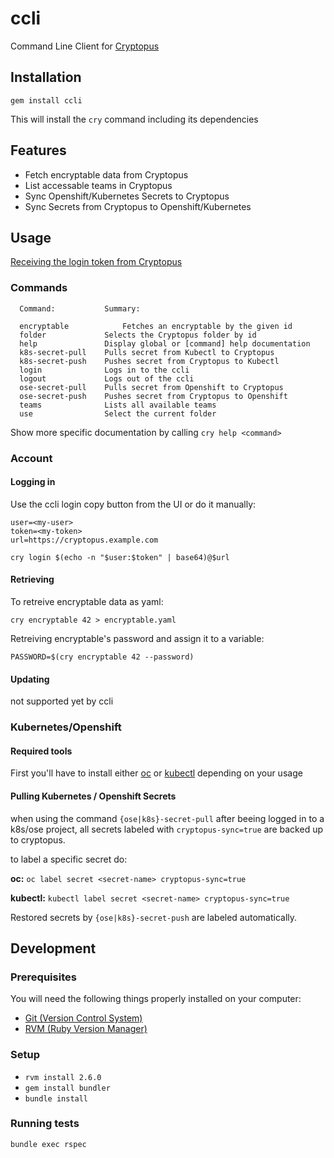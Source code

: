 # ccli

Command Line Client for [Cryptopus](https://github.com/puzzle/cryptopus)

## Installation

`gem install ccli`

This will install the `cry` command including its dependencies

## Features

- Fetch encryptable data from Cryptopus
- List accessable teams in Cryptopus
- Sync Openshift/Kubernetes Secrets to Cryptopus
- Sync Secrets from Cryptopus to Openshift/Kubernetes

## Usage

[Receiving the login token from Cryptopus](docs/get_login_token.md)

### Commands

```
  Command:           Summary:

  encryptable            Fetches an encryptable by the given id
  folder             Selects the Cryptopus folder by id
  help               Display global or [command] help documentation
  k8s-secret-pull    Pulls secret from Kubectl to Cryptopus
  k8s-secret-push    Pushes secret from Cryptopus to Kubectl
  login              Logs in to the ccli
  logout             Logs out of the ccli
  ose-secret-pull    Pulls secret from Openshift to Cryptopus
  ose-secret-push    Pushes secret from Cryptopus to Openshift
  teams              Lists all available teams
  use                Select the current folder
```

Show more specific documentation by calling `cry help <command>`

### Account

#### Logging in

Use the ccli login copy button from the UI or do it manually:

    user=<my-user>
    token=<my-token>
    url=https://cryptopus.example.com

    cry login $(echo -n "$user:$token" | base64)@$url

#### Retrieving

To retreive encryptable data as yaml:

```
cry encryptable 42 > encryptable.yaml
```
Retreiving encryptable's password and assign it to a variable:

```
PASSWORD=$(cry encryptable 42 --password)
```

#### Updating

not supported yet by ccli

### Kubernetes/Openshift

#### Required tools

First you'll have to install either [oc](https://docs.openshift.com/container-platform/4.3/cli_reference/openshift_cli/getting-started-cli.html#installing-the-cli) or [kubectl](https://kubernetes.io/docs/tasks/tools/install-kubectl/) depending on your usage

#### Pulling Kubernetes / Openshift Secrets

when using the command `{ose|k8s}-secret-pull` after beeing logged in to a k8s/ose project, all secrets labeled with `cryptopus-sync=true` are backed up to cryptopus.

to label a specific secret do:

**oc:** `oc label secret <secret-name> cryptopus-sync=true`

**kubectl:** `kubectl label secret <secret-name> cryptopus-sync=true`

Restored secrets by `{ose|k8s}-secret-push` are labeled automatically.

## Development

### Prerequisites

You will need the following things properly installed on your computer:

- [Git (Version Control System)](http://git-scm.com/)
- [RVM (Ruby Version Manager)](http://rvm.io/)

### Setup

- `rvm install 2.6.0`
- `gem install bundler`
- `bundle install`

### Running tests

`bundle exec rspec`
